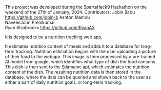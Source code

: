 This project was developed during the SpartaHack9 Hackathon on the weekend of the 27th of January, 2024.
Contributors:
Jobin Babu https://github.com/jobin-b
Ashton Mamou  
NaveenJohn Premkumar  
Ryan Alsobrooks https://github.com/RyanA3

It is designed to be a nutrition tracking web app,

It estimates nutrition content of meals and adds it to a database for long-term tracking.
Nutrition estimation begins with the user uploading a picture of their food to the webapp.
This image is then processed by a pre-trained AI model from google, which identifies what type of dish the food contains.
This dish is then sent to the Edamame api, which estimates the nutrition content of the dish.
The resulting nutrition data is then stored in the database, where the data can be queried and
shown back to the user as either a part of daily nutrition goals, or long-term tracking.
